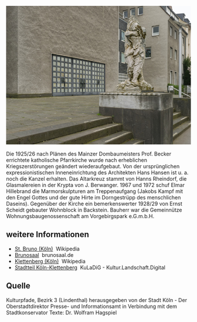![St. Bruno und Siedlungsbauten](./images/05315000-b03-t04/p4.3.jpg)

Die 1925/26 nach Plänen des Mainzer Dombaumeisters Prof. Becker errichtete katholische Pfarrkirche wurde nach erheblichen Kriegszerstörungen geändert wiederaufgebaut. Von der ursprünglichen expressionistischen Inneneinrichtung des Architekten Hans Hansen ist u. a. noch die Kanzel erhalten. Das Altarkreuz stammt von Hanns Rheindorf, die Glasmalereien in der Krypta von J. Berwanger. 1967 und 1972 schuf Elmar Hillebrand die Marmorskulpturen am Treppenaufgang (Jakobs Kampf mit den Engel Gottes und der gute Hirte im Dorngestrüpp des menschlichen Daseins). Gegenüber der Kirche ein bemerkenswerter 1928/29 von Ernst Scheidt gebauter Wohnblock in Backstein. Bauherr war die Gemeinnütze Wohnungsbaugenossenschaft am Vorgebirgspark e.G.m.b.H.

## weitere Informationen

*   [St. Bruno (Köln)](https://de.wikipedia.org/wiki/St._Bruno_(Köln))  Wikipedia
*   [Brunosaal](https://brunosaal.de)  brunosaal.de
*   [Klettenberg (Köln)](https://de.wikipedia.org/wiki/Klettenberg_(Köln))  Wikipedia
*   [Stadtteil Köln-Klettenberg](https://www.kuladig.de/Objektansicht/KLD-332638)  KuLaDiG - Kultur.Landschaft.Digital

## Quelle

Kulturpfade, Bezirk 3 (Lindenthal)
herausgegeben von der Stadt Köln - Der Oberstadtdirektor
Presse- und Informationsamt in Verbindung mit dem Stadtkonservator
Texte: Dr. Wolfram Hagspiel